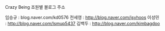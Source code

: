 ﻿Crazy Being 조원별 블로그 주소

임승규 : blog.naver.com/kd0576
전세영 : http://blog.naver.com/jsyhoos
이성민 : http://blog.naver.com/lsmup5437
김백두 : http://blog.naver.com/kimbagdoo